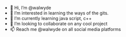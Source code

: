 - 👋 Hi, I’m @walwyde
- 👀 I’m interested in learning the ways of the gits.
- 🌱 I’m currently learning java script, c++
- 💞️ I’m looking to collaborate on any cool project
- 📫 Reach me @walwyde on all social media platforms
